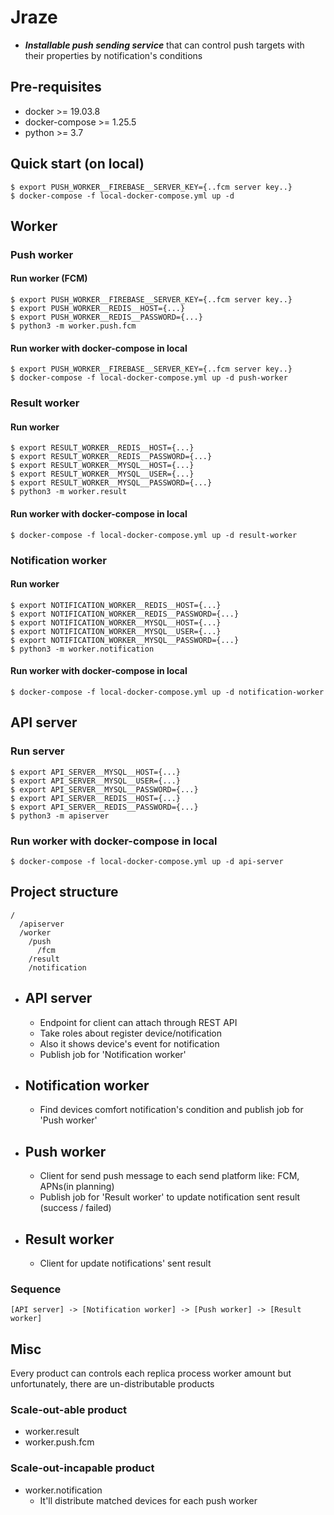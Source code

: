 # Jraze
- ***Installable push sending service*** that can control push targets with their properties by notification's conditions

## Pre-requisites
- docker >= 19.03.8
- docker-compose >= 1.25.5
- python >= 3.7

## Quick start (on local)
```
$ export PUSH_WORKER__FIREBASE__SERVER_KEY={..fcm server key..}
$ docker-compose -f local-docker-compose.yml up -d
```

## Worker

### Push worker
#### Run worker (FCM)
```
$ export PUSH_WORKER__FIREBASE__SERVER_KEY={..fcm server key..}
$ export PUSH_WORKER__REDIS__HOST={...}
$ export PUSH_WORKER__REDIS__PASSWORD={...}
$ python3 -m worker.push.fcm
```

#### Run worker with docker-compose in local
```
$ export PUSH_WORKER__FIREBASE__SERVER_KEY={..fcm server key..}
$ docker-compose -f local-docker-compose.yml up -d push-worker
```

### Result worker
#### Run worker
```
$ export RESULT_WORKER__REDIS__HOST={...}
$ export RESULT_WORKER__REDIS__PASSWORD={...}
$ export RESULT_WORKER__MYSQL__HOST={...}
$ export RESULT_WORKER__MYSQL__USER={...}
$ export RESULT_WORKER__MYSQL__PASSWORD={...}
$ python3 -m worker.result
```

#### Run worker with docker-compose in local
```
$ docker-compose -f local-docker-compose.yml up -d result-worker
```

### Notification worker
#### Run worker
```
$ export NOTIFICATION_WORKER__REDIS__HOST={...}
$ export NOTIFICATION_WORKER__REDIS__PASSWORD={...}
$ export NOTIFICATION_WORKER__MYSQL__HOST={...}
$ export NOTIFICATION_WORKER__MYSQL__USER={...}
$ export NOTIFICATION_WORKER__MYSQL__PASSWORD={...}
$ python3 -m worker.notification
```

#### Run worker with docker-compose in local
```
$ docker-compose -f local-docker-compose.yml up -d notification-worker
```

## API server

### Run server
```
$ export API_SERVER__MYSQL__HOST={...}
$ export API_SERVER__MYSQL__USER={...}
$ export API_SERVER__MYSQL__PASSWORD={...}
$ export API_SERVER__REDIS__HOST={...}
$ export API_SERVER__REDIS__PASSWORD={...}
$ python3 -m apiserver
```

### Run worker with docker-compose in local
```
$ docker-compose -f local-docker-compose.yml up -d api-server
```


## Project structure
```
/
  /apiserver
  /worker
    /push
      /fcm
    /result
    /notification
```

- API server
  ---
  - Endpoint for client can attach through REST API
  - Take roles about register device/notification
  - Also it shows device's event for notification
  - Publish job for 'Notification worker'

- Notification worker
  ---
  - Find devices comfort notification's condition and publish job for 'Push worker'

- Push worker
  ---
  - Client for send push message to each send platform like: FCM, APNs(in planning)
  - Publish job for 'Result worker' to update notification sent result (success / failed)

- Result worker
  ---
  - Client for update notifications' sent result

### Sequence
```
[API server] -> [Notification worker] -> [Push worker] -> [Result worker]
```

## Misc
Every product can controls each replica process worker amount but unfortunately, there are un-distributable products


### Scale-out-able product
- worker.result
- worker.push.fcm

### Scale-out-incapable product
- worker.notification
  - It'll distribute matched devices for each push worker
